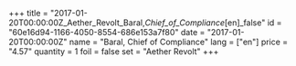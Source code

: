 +++
title = "2017-01-20T00:00:00Z_Aether_Revolt_Baral,_Chief_of_Compliance_[en]_false"
id = "60e16d94-1166-4050-8554-686e153a7f80"
date = "2017-01-20T00:00:00Z"
name = "Baral, Chief of Compliance"
lang = ["en"]
price = "4.57"
quantity = 1
foil = false
set = "Aether Revolt"
+++
